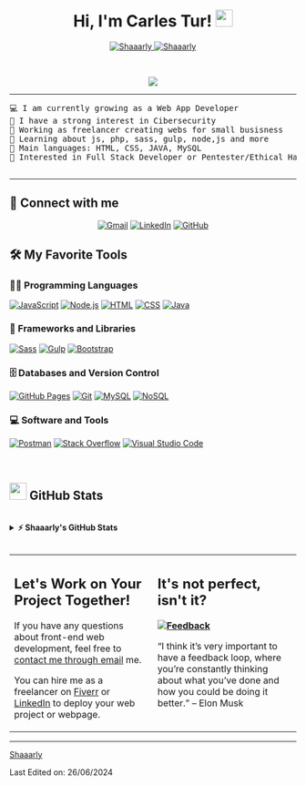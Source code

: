 <h1 align="center">
Hi, I'm Carles Tur!
	<a href="https://github.com/Shaaarly" target="_self">
		<img src="https://media.giphy.com/media/hvRJCLFzcasrR4ia7z/giphy.gif" width="30">
	</a>
</h1>
<p align="center">
	<a href="https://github.com/Shaaarly">
		<img src="https://komarev.com/ghpvc/?username=shaaarly&label=Profile%20views&color=0e75b6&style=flat" alt="Shaaarly" />
	</a>
	<a href="https://github.com/Shaaarly">
		<img src="https://img.shields.io/github/followers/shaaarly?label=Followers" alt="Shaaarly" />
	</a>
</p>
<br/>
<p align="center">
	<a href="https://github.com/Shaaarly">
		<img src="https://readme-typing-svg.herokuapp.com?lines=Cybersecurity;Full+Stack+Web+Developer;Freelancer;Always%20learning%20new%20things&center=true&width=380&height=45">
	</a>
</p>

<hr>

<pre>
💻 I am currently growing as a Web App Developer
📝 I have a strong interest in Cibersecurity
🔭 Working as freelancer creating webs for small busisness
🌱 Learning about js, php, sass, gulp, node,js and more
🌟 Main languages: HTML, CSS, JAVA, MySQL
🚩 Interested in Full Stack Developer or Pentester/Ethical Hacker in a future
<!-- 🤔 I’m currently open for: <b>An Intern</b> or a new <b>job opportunity</b>, this is <a href="https://drive.google.com/file/d/1OL-pYjC8jb3u3bbqLswQooZkah4ExeZf/view?usp=sharing" **target="_blank">MY RESUME.</a> -->
</pre>
<hr>

## 🤝 Connect with me
<p align="center">
	<a href="mailto:carlesturcardona@gmail.com"><img img src="https://img.shields.io/badge/gmail-%23EA4335.svg?style=plastic&logo=gmail&logoColor=white" alt="Gmail"/></a>
	<a href="https://www.linkedin.com/in/carles-tur-cardona-9a2278147/"><img src="https://img.shields.io/badge/linkedin-%230A66C2.svg?style=plastic&logo=linkedin&logoColor=white" alt="LinkedIn"/></a>
	<a href="https://github.com/Shaaarly"><img src="https://img.shields.io/badge/github-%23181717.svg?style=plastic&logo=github&logoColor=white" alt="GitHub"/></a>
</p>

## 🛠️ My Favorite Tools

### 👨‍💻 Programming Languages

<p>
    <a href="https://github.com/Shaaarly"><img alt="JavaScript" src="https://img.shields.io/badge/JavaScript%20-%23F7DF1E.svg?logo=javascript&logoColor=black"></a>
    <a href="https://github.com/Shaaarly"><img alt="Node.js" src="https://img.shields.io/badge/Node.js%20-%23339933.svg?logo=node.js&logoColor=white"></a>
    <a href="https://github.com/Shaaarly"><img alt="HTML" src="https://img.shields.io/badge/HTML%20-%23E34F26.svg?logo=html5&logoColor=white"></a>
    <a href="https://github.com/Shaaarly"><img alt="CSS" src="https://img.shields.io/badge/CSS%20-%231572B6.svg?logo=css3&logoColor=white"></a>
    <a href="https://github.com/Shaaarly"><img alt="Java" src="https://img.shields.io/badge/Java-%23ED8B00.svg?logo=java&logoColor=white"></a>
    

### 🧰 Frameworks and Libraries

<p>
    <a href="https://github.com/Shaaarly"><img alt="Sass" src="https://img.shields.io/badge/Sass%20-%23CC6699.svg?logo=sass&logoColor=white"></a>
    <a href="https://github.com/Shaaarly"><img alt="Gulp" src="https://img.shields.io/badge/Gulp%20-%23CF4647.svg?logo=gulp&logoColor=white"></a>
    <a href="https://github.com/Shaaarly"><img alt="Bootstrap" src="https://img.shields.io/badge/Bootstrap%20-%23150458.svg?logo=Bootstrap&logoColor=white"></a>
</p>

### 🗄️ Databases and Version Control

<p>
    <a href="https://github.com/Shaaarly"><img alt="GitHub Pages" src="https://img.shields.io/badge/GitHub%20Pages-%23327FC7.svg?logo=github&logoColor=white"></a>
    <a href="https://github.com/Shaaarly"><img alt="Git" src="https://img.shields.io/badge/Git%20-%23F05033.svg?logo=git&logoColor=white"></a>
    <a href="https://github.com/Shaaarly"><img alt="MySQL" src="https://img.shields.io/badge/MySQL%20-%234479A1.svg?logo=mysql&logoColor=white"></a>
    <a href="https://github.com/Shaaarly"><img alt="NoSQL" src="https://img.shields.io/badge/NoSQL%20-%2343853D.svg?logo=mongodb&logoColor=white"></a>

</p>

### 💻 Software and Tools

<p>
    <a href="https://github.com/Shaaarly"><img alt="Postman" src="https://img.shields.io/badge/Postman-FF6C37?logo=postman&logoColor=white"></a>
    <a href="https://github.com/Shaaarly"><img alt="Stack Overflow" src="https://img.shields.io/badge/-Stack%20Overflow-FE7A16?logo=stack-overflow&logoColor=white"></a>
    <a href="https://github.com/Shaaarly"><img alt="Visual Studio Code" src="https://img.shields.io/badge/Visual%20Studio%20Code-0078d7.svg?logo=visual-studio-code&logoColor=white"></a>
</p>
</br>

<!--
### 👨🏽‍💻 Workspace
<p>
    <a href="https://github.com/Shaaarly"><img alt="Macbook Air M1" src="https://img.shields.io/badge/Apple-MacBook_Air_2020-999999?style=for-the-badge&logo=apple&logoColor=white"></a>
    <a href="https://github.com/Shaaarly"><img alt="Spotify" src="https://img.shields.io/badge/Spotify-1ED760?&style=for-the-badge&logo=spotify&logoColor=white"></a>
</p>
-->


## <a href="https://github.com/Shaaarly"><img src="https://www.blumbergdigital.com/wp-content/uploads/2020/10/stats-graphic-statistics-business-512.png" width="30"></a> GitHub Stats

<br/>
<details>
  <summary><b>⚡ Shaaarly's GitHub Stats</b></summary>
  <br/>
  <p align="center">
    <a href="https://github.com/Shaaarly" style="display: flex; justify-content: space-between;">
      <img style="object-fit: cover; height: 180px; width: 49%;" src="https://github-readme-stats.vercel.app/api?username=Shaaarly&show_icons=true&count_private=true&theme=dark" alt="GitHub Stats">
      <img style="object-fit: cover; height: 180px; width: 49%;" src="https://github-readme-streak-stats.herokuapp.com/?user=Shaaarly&theme=dark" alt="GitHub Streak">
    </a>
  <br/>
  <summary><b>⚡ Top Languages</b></summary>
  <br/>
  <p align="center">
    <a href="https://github.com/Shaaarly">
      <img src="https://github-readme-stats.vercel.app/api/top-langs/?username=Shaaarly&langs_count=8&layout=compact&theme=dark" alt="Top Languages">
    </a>
    <br/>
    <br/>
    <b>Note:</b> The Top Languages metric shows the languages my public repositories use, not my proficiency level.
  </p>
  <br/>
</details>
<br/>


<table style="border: none">
  <tr>
  <td width="50%" valign="top">

## Let's Work on Your Project Together!

If you have any questions about front-end web development, feel free to <a href="mailto:carlesturcardona@gmail.com">contact me through email</a> me.

You can hire me as a freelancer on <a href="https://es.fiverr.com/carlesturmusic?up_rollout=true">Fiverr</a> or <a href="https://www.linkedin.com/in/carles-tur-cardona-9a2278147/">LinkedIn</a> to deploy your web project or webpage.

  </td>
  <td width="50%" valign="top">

## It's not perfect, isn't it?

**<a href="https://github.com/Shaaarly"><img alt="Feedback" src="https://img.shields.io/badge/Ask%20me-anything-1abc9c.svg"></a>**

“I think it’s very important to have a feedback loop, where you’re constantly thinking about what you’ve done and how you could be doing it better.”
– Elon Musk

  </td>
  </tr>
</table>

------

[Shaaarly](https://github.com/Shaaarly)

Last Edited on: 26/06/2024
